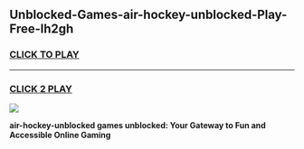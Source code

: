 
## Unblocked-Games-air-hockey-unblocked-Play-Free-lh2gh
<h3>
<a href="https://premium76.site?title=air-hockey-unblocked&ref=19M">CLICK TO PLAY</a></h3>
<hr>

<h3>
<a href="https://premium76.site?title=air-hockey-unblocked&ref=19M">CLICK 2 PLAY</a>
  
</h3>

<a href="https://premium76.site?title=air-hockey-unblocked&ref=19M"><img src="https://clearcache.store/games.png"></a>


**air-hockey-unblocked games unblocked: Your Gateway to Fun and Accessible Online Gaming**
